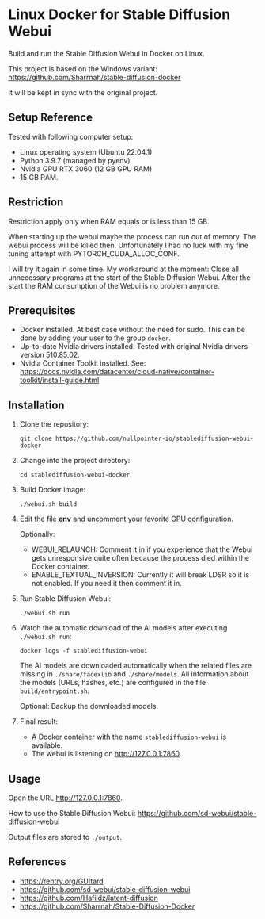 # Linux Docker for Stable Diffusion Webui

Build and run the Stable Diffusion Webui in Docker on Linux.

This project is based on the Windows variant:
https://github.com/Sharrnah/stable-diffusion-docker

It will be kept in sync with the original project. 

## Setup Reference

Tested with following computer setup:
- Linux operating system (Ubuntu 22.04.1)
- Python 3.9.7 (managed by pyenv)
- Nvidia GPU RTX 3060 (12 GB GPU RAM)
- 15 GB RAM.

## Restriction

Restriction apply only when RAM equals or is less than 15 GB. 

When starting up the webui maybe the process can run out of memory. 
The webui process will be killed then. Unfortunately I had no luck
with my fine tuning attempt with PYTORCH_CUDA_ALLOC_CONF.

I will try it again in some time. My workaround at the moment: Close 
all unnecessary programs at the start of the Stable Diffusion Webui.
After the start the RAM consumption of the Webui is no problem anymore.

## Prerequisites

- Docker installed. At best case without the need for sudo. This can be done
  by adding your user to the group `docker`.
- Up-to-date Nvidia drivers installed. Tested with original Nvidia drivers version 510.85.02.
- Nvidia Container Toolkit installed. 
  See: https://docs.nvidia.com/datacenter/cloud-native/container-toolkit/install-guide.html 

## Installation

1. Clone the repository:
   ``` 
   git clone https://github.com/nullpointer-io/stablediffusion-webui-docker
   ```

2. Change into the project directory:
   ``` 
   cd stablediffusion-webui-docker
   ```

3. Build Docker image:
   ``` 
   ./webui.sh build
   ```
4. Edit the file **env** and uncomment your favorite GPU configuration.

   Optionally:
 
     - WEBUI_RELAUNCH: Comment it in if you experience that the Webui gets 
       unresponsive quite often because the process died within the Docker
       container.
     - ENABLE_TEXTUAL_INVERSION: Currently it will break LDSR so it is not
       enabled. If you need it then comment it in. 

5. Run Stable Diffusion Webui:
   ``` 
   ./webui.sh run
   ```
6. Watch the automatic download of the AI models after executing `./webui.sh run`:
   ```
   docker logs -f stablediffusion-webui
   ```
   The AI models are downloaded automatically when the related files are missing in
   `./share/facexlib` and `./share/models`.
   All information about the models (URLs, hashes, etc.) are configured in the file
   `build/entrypoint.sh`.

   Optional: Backup the downloaded models.

7. Final result:

   - A Docker container with the name `stablediffusion-webui` is available.
   - The webui is listening on http://127.0.0.1:7860.

## Usage

Open the URL http://127.0.0.1:7860. 

How to use the Stable Diffusion Webui: https://github.com/sd-webui/stable-diffusion-webui

Output files are stored to `./output`.

## References

- https://rentry.org/GUItard
- https://github.com/sd-webui/stable-diffusion-webui
- https://github.com/Hafiidz/latent-diffusion
- https://github.com/Sharrnah/Stable-Diffusion-Docker
